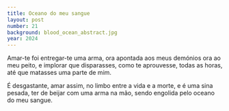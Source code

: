 ```yaml
---
title: Oceano do meu sangue
layout: post
number: 21
background: blood_ocean_abstract.jpg
year: 2024
---
```


Amar-te foi entregar-te uma arma, ora apontada aos meus demónios ora ao meu peito, e implorar que disparasses, como te aprouvesse, todas as horas, até que matasses uma parte de mim.

É desgastante, amar assim, no limbo entre a vida e a morte, e é uma sina pesada, ter de beijar com uma arma na mão, sendo engolida pelo oceano do meu sangue.